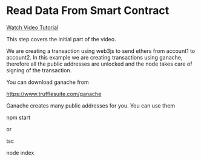 # Read Data From Smart Contract

[Watch Video Tutorial](https://www.youtube.com/watch?v=uFdjZ-B3GCM&list=PLS5SEs8ZftgXlCGXNfzKdq7nGBcIaVOdN&index=3)


This step covers the initial part of the video.

We are creating a transaction using web3js to send ethers from account1 to account2.
In this example we are creating transactions using ganache, therefore all the public addresses are unlocked and the node takes care of signing of the transaction.

You can download ganache from 

https://www.trufflesuite.com/ganache


Ganache creates many public addresses for you. You can use them


npm start

or

tsc

node index




